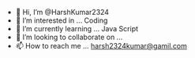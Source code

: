 - 👋 Hi, I’m @HarshKumar2324
- 👀 I’m interested in ... Coding 
- 🌱 I’m currently learning ... Java Script
- 💞️ I’m looking to collaborate on ...
- 📫 How to reach me ... harsh2324kumar@gamil.com

<!---
HarshKumar2324/HarshKumar2324 is a ✨ special ✨ repository because its `README.md` (this file) appears on your GitHub profile.
You can click the Preview link to take a look at your changes.
--->
